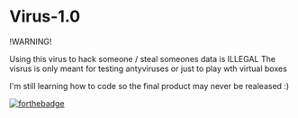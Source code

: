 # Virus-1.0


!WARNING!

Using this virus to hack someone / steal someones data is ILLEGAL The visrus is only meant for testing antyviruses or just to play wth virtual boxes

I'm still learning how to code so the final product may never be realeased :)

[![forthebadge](https://forthebadge.com/images/badges/made-with-c-plus-plus.svg)](https://forthebadge.com)
